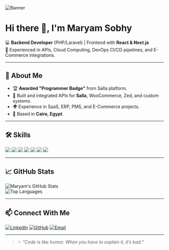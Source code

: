 ![Banner](https://i.ibb.co/S0p6r43/maryam-sobhy-banner.png)

# Hi there 👋, I'm Maryam Sobhy
💻 **Backend Developer** (PHP/Laravel) | Frontend with **React & Next.js**  
🚀 Experienced in APIs, Cloud Computing, DevOps CI/CD pipelines, and E-Commerce integrations.  

---

## 🚀 About Me
- 🏆 **Awarded "Programmer Badge"** from Salla platform.  
- 💼 Built and integrated APIs for **Salla**, WooCommerce, Zed, and custom systems.  
- 🌍 Experience in SaaS, ERP, PMS, and E-Commerce projects.  
- 📍 Based in **Cairo, Egypt**.

---

## 🛠 Skills
<p>
  <img src="https://img.shields.io/badge/PHP-777BB4?style=for-the-badge&logo=php&logoColor=white"/>
  <img src="https://img.shields.io/badge/Laravel-FF2D20?style=for-the-badge&logo=laravel&logoColor=white"/>
  <img src="https://img.shields.io/badge/React-20232A?style=for-the-badge&logo=react&logoColor=61DAFB"/>
  <img src="https://img.shields.io/badge/Next.js-000000?style=for-the-badge&logo=nextdotjs&logoColor=white"/>
  <img src="https://img.shields.io/badge/MySQL-005C84?style=for-the-badge&logo=mysql&logoColor=white"/>
  <img src="https://img.shields.io/badge/Azure-0078D4?style=for-the-badge&logo=microsoftazure&logoColor=white"/>
  <img src="https://img.shields.io/badge/WordPress-21759B?style=for-the-badge&logo=wordpress&logoColor=white"/>
</p>

---

## 📈 GitHub Stats
![Maryam's GitHub Stats](https://github-readme-stats.vercel.app/api?username=maryamsobhyy&show_icons=true&theme=radical)  
![Top Languages](https://github-readme-stats.vercel.app/api/top-langs/?username=maryamsobhyy&layout=compact&theme=radical)

---

## 📫 Connect With Me
[![LinkedIn](https://img.shields.io/badge/LinkedIn-0A66C2?style=for-the-badge&logo=linkedin&logoColor=white)](https://www.linkedin.com/in/maryiem-sobhy-93852b216)
[![GitHub](https://img.shields.io/badge/GitHub-171515?style=for-the-badge&logo=github&logoColor=white)](https://github.com/maryamsobhyy)
[![Email](https://img.shields.io/badge/Email-D14836?style=for-the-badge&logo=gmail&logoColor=white)](mailto:maryammmsobheradwan@gmail.com)

---

> ✨ *"Code is like humor. When you have to explain it, it’s bad."*
